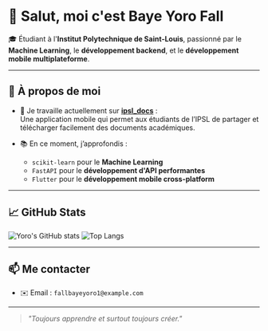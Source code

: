 # 👋 Salut, moi c'est **Baye Yoro Fall**

🎓 Étudiant à l'**Institut Polytechnique de Saint‑Louis**, passionné par le **Machine Learning**, le **développement backend**, et le **développement mobile multiplateforme**.

---

## 🚀 À propos de moi

- 🔭 Je travaille actuellement sur [**ipsl_docs**](https://github.com/fallyoro/ipsl_docs) :  
  Une application mobile qui permet aux étudiants de l’IPSL de partager et télécharger facilement des documents académiques.

- 📚 En ce moment, j’approfondis :
  - `scikit-learn` pour le **Machine Learning**
  - `FastAPI` pour le **développement d'API performantes**
  - `Flutter` pour le **développement mobile cross-platform**

---

## 📈 GitHub Stats

<!-- Tu peux activer ces stats si tu veux -->
![Yoro's GitHub stats](https://github-readme-stats.vercel.app/api?username=fallyoro&show_icons=true&theme=radical)
![Top Langs](https://github-readme-stats.vercel.app/api/top-langs/?username=fallyoro&layout=compact&langs_count=8&hide=html,css)




---

## 📫 Me contacter

- ✉️ Email : `fallbayeyoro1@example.com`
<!--- 🌐 Portfolio : *(bientôt disponible)*
- 🐙 GitHub : [fallyoro](https://github.com/fallyoro)
-->

---

> *"Toujours apprendre et surtout toujours créer."*

<!--
**fallyoro/fallyoro** is a ✨ _special_ ✨ repository because its `README.md` (this file) appears on your GitHub profile.

Here are some ideas to get you started:

- 🔭 I’m currently working on ...
- 🌱 I’m currently learning ...
- 👯 I’m looking to collaborate on ...
- 🤔 I’m looking for help with ...
- 💬 Ask me about ...
- 📫 How to reach me: ...
- 😄 Pronouns: ...
- ⚡ Fun fact: ...
-->
